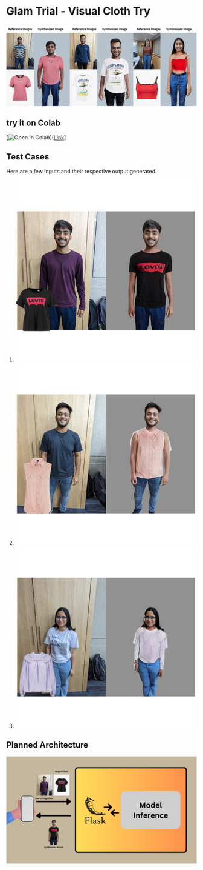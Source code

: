 # Glam Trial - Visual Cloth Try 
![front-image](./images/front.png)

## try it on Colab 

[![Open In Colab](https://colab.research.google.com/assets/colab-badge.svg)]([Link](https://colab.research.google.com/drive/1BTAogr3k3AsTxXaLd4sSSl6HgXfbP5V2?usp=sharing)]



## Test Cases
Here are a few inputs and their respective output generated.

1. ![first](./images/1.png)
2. ![second](./images/2.png)
3. ![third](./images/3.png)


## Planned Architecture

![architecture](./images/architecture.png)


